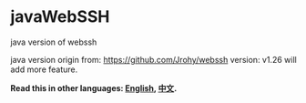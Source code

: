 # javaWebSSH
java version of webssh

java version origin from: https://github.com/Jrohy/webssh version: v1.26
will add more feature.

**Read this in other languages: [English](README_en.md), [中文](README.md).**

